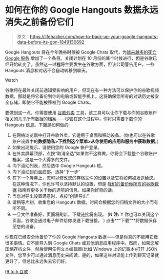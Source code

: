 # 如何在你的 Google Hangouts 数据永远消失之前备份它们

> 原文：<https://lifehacker.com/how-to-back-up-your-google-hangouts-data-before-its-gon-1849130692>

Google Hangouts 将在今年晚些时候被 Google Chats 取代，为[越来越多的死亡 Google 服务](https://lifehacker.com/how-to-track-every-google-service-and-app-thats-shut-do-1833553690) 增加了一个条目。关闭计划在 10 月份的某个时候进行，但是谷歌已经开始转变了。虽然这一过程将主要发生在谷歌方面，但该公司警告用户，一些 Hangouts 消息和对话不会自动转移到聊天。

Watch

谷歌将在最终关闭前通知受影响的用户，但现在有一种方法可以保护你的谷歌视频数据，那就是将它备份到你的电脑或智能手机上。这将确保您所有的对话历史被安全存储，即使它不能被移植到 Google Chats。

要做到这一点，你需要使用 [谷歌外卖](https://takeout.google.com/settings/takeout) 工具，该工具可以让你下载与你的谷歌账户相关的几乎所有数据的档案——尽管在这个过程中，你将只需要下载你的 Hangouts 信息。下面是如何做的:

1.  在网络浏览器中打开谷歌外卖。它适用于桌面和移动设备。(你也可以在谷歌账户设置中的**数据隐私>下找到这个菜单>从你使用的应用和服务中获取数据**。)
2.  如果出现提示，请使用您的 Google 帐户登录。
3.  在外卖屏幕顶部，点按“取消全选”如果你不这样做，你将会下载整个谷歌账户档案，这是一个大得多的文件。
4.  向下滚动列表，然后选中 Google Hangouts 框。
5.  向下滚动到页面底部，选择“下一步”
6.  在下一个屏幕上，您可以修改您的存档文件的设置以及它将如何被发送给您。在这种情况下，你也许可以坚持默认的设置，但是 [我们的备份你所有的谷歌数据](https://lifehacker.com/how-to-back-up-all-of-your-google-data-1846450076) 指南有更多关于你的选项的信息，如果你好奇的话。
7.  当您对导出设置满意时，点按“创建导出”
8.  请稍等片刻，收集您的 Hangouts 数据。时间会根据您的归档文件的大小而有所不同。
9.  一旦文件准备好，页面将刷新，下载链接将出现。 (N **注:** Y 你也可以关闭这个页面，谷歌会通过电子邮件给你发送下载链接。 ) 点击**“下载”**将数据保存至您的设备。

你现在已经安全地备份了你的 Google Hangouts 数据——但是你真的不能用它做很多事情。它不能导入到 Google Chats 或其他消息应用程序中。然而，如果您解压缩存档文件，然后使用任何文本编辑器(比如 Windows 上的记事本)打开 JSON 文件，您至少可以通过消息历史来阅读。是的，如果这些对话能上传到聊天记录就更好了，但总比永远失去它们好。

[[9 to 5 谷歌](https://9to5google.com/2022/06/29/how-to-download-your-google-hangouts-data-before-it-shuts-down-for-good/)